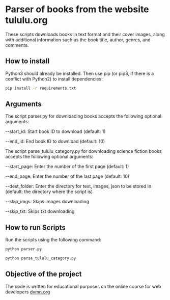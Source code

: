 # Parser of books from the website tululu.org

These scripts downloads books in text format and their cover images, along with additional information such as the book title, author, genres, and comments.

## How to install

Python3 should already be installed. Then use pip (or pip3, if there is a conflict with Python2) to install dependencies:

```bash
pip install -r requirements.txt
```

## Arguments

The script parser.py for downloading books accepts the following optional arguments:

--start_id: Start book ID to download (default: 1)

--end_id: End book ID to download (default: 10)

The script parse_tululu_category.py for downloading science fiction books accepts the following optional arguments:

--start_page: Enter the number of the first page (default: 1)

--end_page: Enter the number of the last page (default: 10)

--dest_folder: Enter the directory for text, images, json to be stored in (default: the directory where the script is)

--skip_imgs: Skips images downloading

--skip_txt: Skips txt downloading

## How to run Scripts

Run the scripts using the following command:

```bash
python parser.py
```

```bash
python parse_tululu_category.py
```

## Objective of the project

The code is written for educational purposes on the online course for web developers [dvmn.org](https://dvmn.org/)


